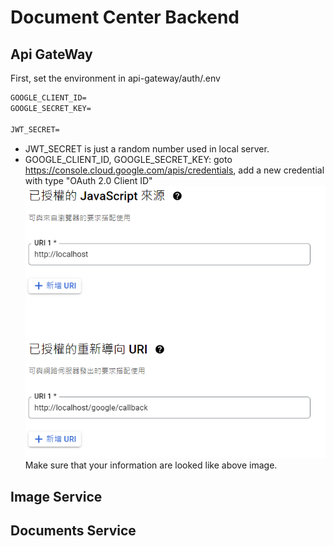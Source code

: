 # Document Center Backend

## Api GateWay
First, set the environment in api-gateway/auth/.env
```txt
GOOGLE_CLIENT_ID=
GOOGLE_SECRET_KEY=

JWT_SECRET=
```
* JWT_SECRET is just a random number used in local server.
* GOOGLE_CLIENT_ID, GOOGLE_SECRET_KEY: goto https://console.cloud.google.com/apis/credentials, add a new credential with type "OAuth 2.0 Client ID"
![alt text](image.png)
Make sure that your information are looked like above image.

## Image Service

## Documents Service